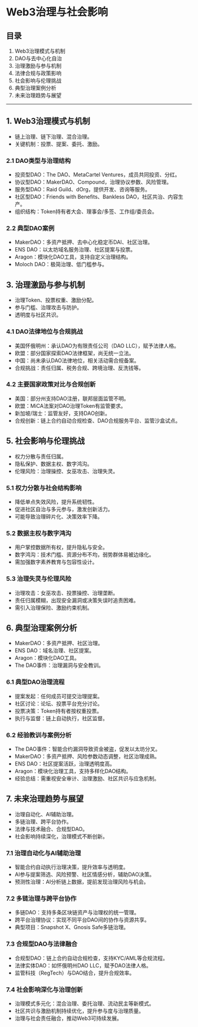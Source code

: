 # Web3治理与社会影响

## 目录

1. Web3治理模式与机制
2. DAO与去中心化自治
3. 治理激励与参与机制
4. 法律合规与政策影响
5. 社会影响与伦理挑战
6. 典型治理案例分析
7. 未来治理趋势与展望

---

## 1. Web3治理模式与机制

- 链上治理、链下治理、混合治理。
- 关键机制：投票、提案、委托、激励。

### 2.1 DAO类型与治理结构

- 投资型DAO：The DAO、MetaCartel Ventures，成员共同投资、分红。
- 协议型DAO：MakerDAO、Compound，治理协议参数、风险管理。
- 服务型DAO：Raid Guild、dOrg，提供开发、咨询等服务。
- 社区型DAO：Friends with Benefits、Bankless DAO，社区共治、内容生产。
- 组织结构：Token持有者大会、理事会/多签、工作组/委员会。

### 2.2 典型DAO案例

- MakerDAO：多资产抵押、去中心化稳定币DAI、社区治理。
- ENS DAO：以太坊域名服务治理、社区提案与投票。
- Aragon：模块化DAO工具，支持自定义治理结构。
- Moloch DAO：极简治理、低门槛参与。

## 3. 治理激励与参与机制

- 治理Token、投票权重、激励分配。
- 参与门槛、治理攻击与防护。
- 透明度与社区共识。

### 4.1 DAO法律地位与合规挑战

- 美国怀俄明州：承认DAO为有限责任公司（DAO LLC），赋予法律人格。
- 欧盟：部分国家探索DAO法律框架，尚无统一立法。
- 中国：尚未承认DAO法律地位，相关活动需合规备案。
- 合规挑战：责任归属、税务合规、跨境治理、反洗钱等。

### 4.2 主要国家政策对比与合规创新

- 美国：部分州支持DAO注册，联邦层面监管不明。
- 欧盟：MiCA法案对DAO治理Token有监管要求。
- 新加坡/瑞士：监管友好，支持DAO创新。
- 合规创新：链上合约自动合规检查、DAO合规服务平台、监管沙盒试点。

## 5. 社会影响与伦理挑战

- 权力分散与责任归属。
- 隐私保护、数据主权、数字鸿沟。
- 伦理风险：治理操控、女巫攻击、治理失灵。

### 5.1 权力分散与社会结构影响

- 降低单点失效风险，提升系统韧性。
- 促进社区自治与多元参与，激发创新活力。
- 可能导致治理碎片化、决策效率下降。

### 5.2 数据主权与数字鸿沟

- 用户掌控数据所有权，提升隐私与安全。
- 数字鸿沟：技术门槛、资源分布不均，弱势群体易被边缘化。
- 需加强数字素养教育与包容性设计。

### 5.3 治理失灵与伦理风险

- 治理攻击：女巫攻击、投票操控、治理垄断。
- 责任归属模糊，出现安全漏洞或决策失误时追责困难。
- 需引入治理保险、激励约束机制。

## 6. 典型治理案例分析

- MakerDAO：多资产抵押、社区治理。
- ENS DAO：域名治理、社区提案。
- Aragon：模块化DAO工具。
- The DAO事件：治理漏洞与安全教训。

### 6.1 典型DAO治理流程

- 提案发起：任何成员可提交治理提案。
- 社区讨论：论坛、投票平台充分讨论。
- 投票决策：Token持有者按权重投票。
- 执行与监督：链上自动执行，社区监督。

### 6.2 经验教训与案例分析

- The DAO事件：智能合约漏洞导致资金被盗，促发以太坊分叉。
- MakerDAO：多资产抵押、风险参数动态调整，社区治理成熟。
- ENS DAO：社区提案活跃，治理透明度高。
- Aragon：模块化治理工具，支持多样化DAO结构。
- 经验总结：需重视安全审计、治理激励、社区共识与应急机制。

## 7. 未来治理趋势与展望

- 治理自动化、AI辅助治理。
- 多链治理、跨平台协作。
- 法律与技术融合、合规型DAO。
- 社会影响持续深化，治理模式不断创新。

### 7.1 治理自动化与AI辅助治理
- 智能合约自动执行治理决策，提升效率与透明度。
- AI参与提案筛选、风险预警、社区情感分析，辅助DAO决策。
- 预测性治理：AI分析链上数据，提前发现治理风险与机会。

### 7.2 多链治理与跨平台协作
- 多链DAO：支持多条区块链资产与治理权的统一管理。
- 跨平台治理协议：实现不同平台DAO间的协作与资源共享。
- 典型项目：Snapshot X、Gnosis Safe多链治理。

### 7.3 合规型DAO与法律融合
- 合规型DAO：链上合约自动合规检查，支持KYC/AML等合规流程。
- 法律实体DAO：如怀俄明州DAO LLC，赋予DAO法律人格。
- 监管科技（RegTech）与DAO结合，提升合规效率。

### 7.4 社会影响深化与治理创新
- 治理模式多元化：混合治理、委托治理、流动民主等新模式。
- 社区共识与激励机制持续优化，提升参与度与治理质量。
- 治理与社会责任融合，推动Web3可持续发展。

